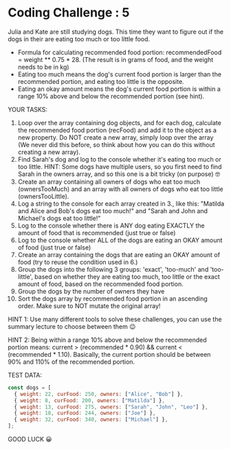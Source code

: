 # Coding Challenge : 5

Julia and Kate are still studying dogs. This time they want to figure out if the dogs in their are eating too much or too little food.

- Formula for calculating recommended food portion: recommendedFood = weight \*\* 0.75 \* 28. (The result is in grams of food, and the weight needs to be in kg)
- Eating too much means the dog's current food portion is larger than the recommended portion, and eating too little is the opposite.
- Eating an okay amount means the dog's current food portion is within a range 10% above and below the recommended portion (see hint).

YOUR TASKS:

1. Loop over the array containing dog objects, and for each dog, calculate the recommended food portion (recFood) and add it to the object as a new property. Do NOT create a new array, simply loop over the array (We never did this before, so think about how you can do this without creating a new array).
2. Find Sarah's dog and log to the console whether it's eating too much or too little. HINT: Some dogs have multiple users, so you first need to find Sarah in the owners array, and so this one is a bit tricky (on purpose) 🤓
3. Create an array containing all owners of dogs who eat too much (ownersTooMuch) and an array with all owners of dogs who eat too little (ownersTooLittle).
4. Log a string to the console for each array created in 3., like this: "Matilda and Alice and Bob's dogs eat too much!" and "Sarah and John and Michael's dogs eat too little!"
5. Log to the console whether there is ANY dog eating EXACTLY the amount of food that is recommended (just true or false)
6. Log to the console whether ALL of the dogs are eating an OKAY amount of food (just true or false)
7. Create an array containing the dogs that are eating an OKAY amount of food (try to reuse the condition used in 6.)
8. Group the dogs into the following 3 groups: 'exact', 'too-much' and 'too-little', based on whether they are eating too much, too little or the exact amount of food, based on the recommended food portion.
9. Group the dogs by the number of owners they have
10. Sort the dogs array by recommended food portion in an ascending order. Make sure to NOT mutate the original array!

HINT 1: Use many different tools to solve these challenges, you can use the summary lecture to choose between them 😉

HINT 2: Being within a range 10% above and below the recommended portion means: current > (recommended \* 0.90) && current < (recommended \* 1.10). Basically, the current portion should be between 90% and 110% of the recommended portion.

TEST DATA:

```javascript
const dogs = [
  { weight: 22, curFood: 250, owners: ["Alice", "Bob"] },
  { weight: 8, curFood: 200, owners: ["Matilda"] },
  { weight: 13, curFood: 275, owners: ["Sarah", "John", "Leo"] },
  { weight: 18, curFood: 244, owners: ["Joe"] },
  { weight: 32, curFood: 340, owners: ["Michael"] },
];
```

GOOD LUCK 😀
